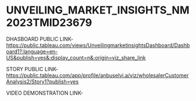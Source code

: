 
# UNVEILING_MARKET_INSIGHTS_NM2023TMID23679
DHASBOARD PUBLIC LINK-
https://public.tableau.com/views/UnveilingmarketinsightsDashboard/Dashboard1?:language=en-US&publish=yes&:display_count=n&:origin=viz_share_link

STORY PUBLIC LINK-https://public.tableau.com/app/profile/anbuselvi.a/viz/wholesalerCustomerAnalysis2/Story1?publish=yes

VIDEO DEMONSTRATION LINK-


